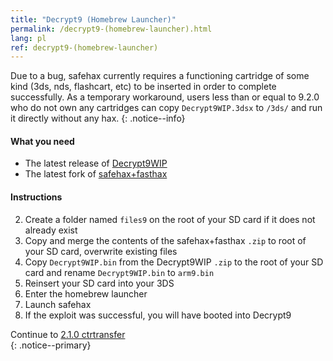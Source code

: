 ```yaml
---
title: "Decrypt9 (Homebrew Launcher)"
permalink: /decrypt9-(homebrew-launcher).html
lang: pl
ref: decrypt9-(homebrew-launcher)
---
```


Due to a bug, safehax currently requires a functioning cartridge of some kind (3ds, nds, flashcart, etc) to be inserted in order to complete successfully. As a temporary workaround, users less than or equal to 9.2.0 who do not own any cartridges can copy `Decrypt9WIP.3dsx` to `/3ds/` and run it directly without any hax.
{: .notice--info}

#### What you need

* The latest release of [Decrypt9WIP](https://github.com/d0k3/Decrypt9WIP/releases/latest/)
* The latest fork of [safehax+fasthax](https://gbatemp.net/attachments/safehax-fasthax-cb6a1bc-zip.73592/)

#### Instructions

2. Create a folder named `files9` on the root of your SD card if it does not already exist
3. Copy and merge the contents of the safehax+fasthax `.zip` to root of your SD card, overwrite existing files
3. Copy `Decrypt9WIP.bin` from the Decrypt9WIP `.zip` to the root of your SD card and rename `Decrypt9WIP.bin` to `arm9.bin`
3. Reinsert your SD card into your 3DS
4. Enter the homebrew launcher
4. Launch safehax
4. If the exploit was successful, you will have booted into Decrypt9

Continue to [2.1.0 ctrtransfer](2.1.0-ctrtransfer)    
{: .notice--primary}
